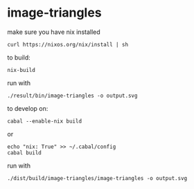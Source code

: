 # image-triangles

make sure you have nix installed
```
curl https://nixos.org/nix/install | sh
```

to build:
```
nix-build

```
run with
```
./result/bin/image-triangles -o output.svg
```

to develop on:
```
cabal --enable-nix build
```
or
```
echo "nix: True" >> ~/.cabal/config
cabal build
```

run with
```
./dist/build/image-triangles/image-triangles -o output.svg
```
